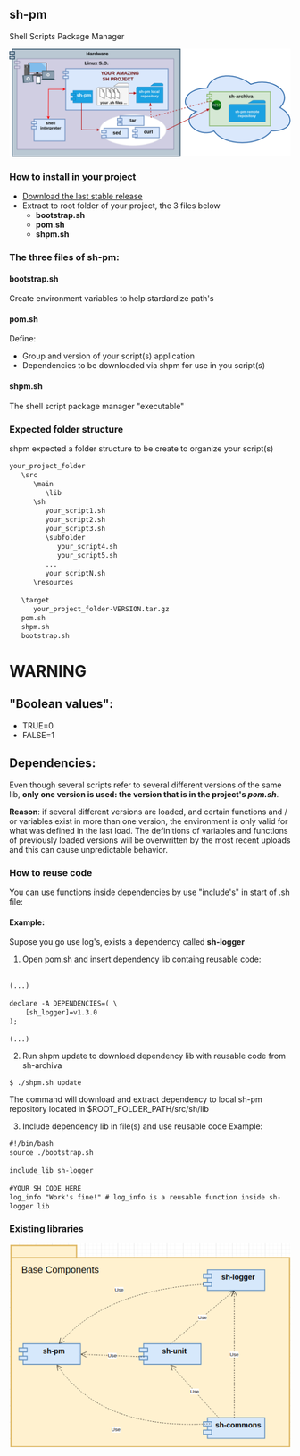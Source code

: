 ## sh-pm
Shell Scripts Package Manager

<p align="center">
  <img src="https://raw.githubusercontent.com/sh-pm/sh-pm/master/doc/img/sh-pm-architecture.png" />
</p>

### How to install in your project

- <a href="https://github.com/sh-pm/sh-pm/blob/master/releases/" target="_blank">Download the last stable release</a>
- Extract to root folder of your project, the 3 files below 
  - **bootstrap.sh** 
  - **pom.sh**
  - **shpm.sh**

### The three files of sh-pm:
#### bootstrap.sh
Create environment variables to help stardardize path's
  
#### pom.sh
Define: 
- Group and version of your script(s) application
- Dependencies to be downloaded via shpm for use in you script(s)

#### shpm.sh
The shell script package manager "executable"

### Expected folder structure
shpm expected a folder structure to be create to organize your script(s)
```
your_project_folder
   \src
      \main
         \lib
      \sh
         your_script1.sh
         your_script2.sh
         your_script3.sh
         \subfolder
            your_script4.sh
            your_script5.sh
         ...
         your_scriptN.sh
      \resources
  
   \target
      your_project_folder-VERSION.tar.gz
   pom.sh
   shpm.sh
   bootstrap.sh
```

# WARNING
## "Boolean values":
  * TRUE=0
  * FALSE=1

## Dependencies: 
Even though several scripts refer to several different versions of the same lib, **only one version is used: the version that is in the project's _pom.sh_**.

**Reason**: if several different versions are loaded, and certain functions and / or variables exist in more than one version, the environment is only valid for what was defined in the last load. The definitions of variables and functions of previously loaded versions will be overwritten by the most recent uploads and this can cause unpredictable behavior.

### How to reuse code

You can use functions inside dependencies by use "include's" in start of .sh file:
#### Example: 
Supose you go use log's, exists a dependency called **sh-logger**

1) Open pom.sh and insert dependency lib containg reusable code: 
```

(...)

declare -A DEPENDENCIES=( \
	[sh_logger]=v1.3.0 
);

(...)

```

2) Run shpm update to download dependency lib with reusable code from sh-archiva
```
$ ./shpm.sh update
```
The command will download and extract dependency to local sh-pm repository located in $ROOT_FOLDER_PATH/src/sh/lib

3) Include dependency lib in file(s) and use reusable code
Example:
```
#!/bin/bash
source ./bootstrap.sh

include_lib sh-logger

#YOUR SH CODE HERE
log_info "Work's fine!" # log_info is a reusable function inside sh-logger lib
```
### Existing libraries
<p align="center">
  <img src="https://raw.githubusercontent.com/sh-pm/sh-pm/master/doc/img/shpm-components.png" />
</p>
